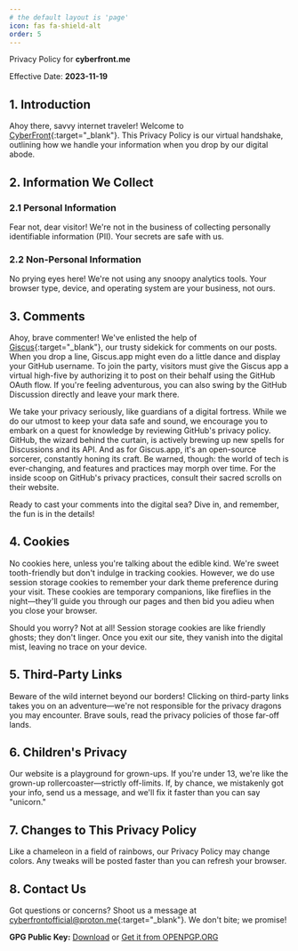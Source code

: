 ```yaml
---
# the default layout is 'page'
icon: fas fa-shield-alt
order: 5
---
```


Privacy Policy for **cyberfront.me**

Effective Date: **2023-11-19**

## 1. Introduction

Ahoy there, savvy internet traveler! Welcome to [CyberFront](/about){:target="_blank"}. This Privacy Policy is our virtual handshake, outlining how we handle your information when you drop by our digital abode.

## 2. Information We Collect

### 2.1 Personal Information

Fear not, dear visitor! We're not in the business of collecting personally identifiable information (PII). Your secrets are safe with us.

### 2.2 Non-Personal Information

No prying eyes here! We're not using any snoopy analytics tools. Your browser type, device, and operating system are your business, not ours.

## 3. Comments
Ahoy, brave commenter! We've enlisted the help of [Giscus](https://giscus.app){:target="_blank"}, our trusty sidekick for comments on our posts. When you drop a line, Giscus.app might even do a little dance and display your GitHub username. To join the party, visitors must give the Giscus app a virtual high-five by authorizing it to post on their behalf using the GitHub OAuth flow. If you're feeling adventurous, you can also swing by the GitHub Discussion directly and leave your mark there.

We take your privacy seriously, like guardians of a digital fortress. While we do our utmost to keep your data safe and sound, we encourage you to embark on a quest for knowledge by reviewing GitHub's privacy policy. GitHub, the wizard behind the curtain, is actively brewing up new spells for Discussions and its API. And as for Giscus.app, it's an open-source sorcerer, constantly honing its craft. Be warned, though: the world of tech is ever-changing, and features and practices may morph over time. For the inside scoop on GitHub's privacy practices, consult their sacred scrolls on their website.

Ready to cast your comments into the digital sea? Dive in, and remember, the fun is in the details!



## 4. Cookies

No cookies here, unless you're talking about the edible kind. We're sweet tooth-friendly but don't indulge in tracking cookies. However, we do use session storage cookies to remember your dark theme preference during your visit. These cookies are temporary companions, like fireflies in the night—they'll guide you through our pages and then bid you adieu when you close your browser.

Should you worry? Not at all! Session storage cookies are like friendly ghosts; they don't linger. Once you exit our site, they vanish into the digital mist, leaving no trace on your device.

## 5. Third-Party Links

Beware of the wild internet beyond our borders! Clicking on third-party links takes you on an adventure—we're not responsible for the privacy dragons you may encounter. Brave souls, read the privacy policies of those far-off lands.

## 6. Children's Privacy

Our website is a playground for grown-ups. If you're under 13, we're like the grown-up rollercoaster—strictly off-limits. If, by chance, we mistakenly got your info, send us a message, and we'll fix it faster than you can say "unicorn."

## 7. Changes to This Privacy Policy

Like a chameleon in a field of rainbows, our Privacy Policy may change colors. Any tweaks will be posted faster than you can refresh your browser.

## 8. Contact Us
Got questions or concerns? Shoot us a message at [cyberfrontofficial@proton.me](mailto:cyberfrontofficial@proton.me){:target="_blank"}. We don't bite; we promise!

**GPG Public Key:** [Download](/assets/misc/publickey.asc) or [Get it from OPENPGP.ORG](https://keys.openpgp.org/vks/v1/by-fingerprint/B2A1748F33BAE85E5A9C49C741EBAB900757D730)
